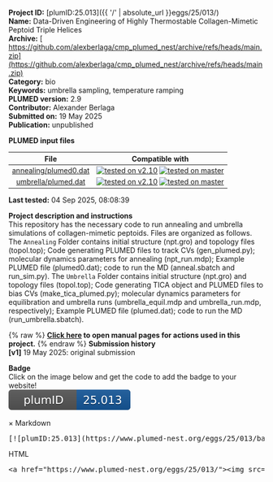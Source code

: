 **Project ID:** [plumID:25.013]({{ '/' | absolute_url }}eggs/25/013/)  
**Name:**  Data-Driven Engineering of Highly Thermostable Collagen-Mimetic Peptoid Triple Helices  
**Archive:** [ https://github.com/alexberlaga/cmp_plumed_nest/archive/refs/heads/main.zip](https://github.com/alexberlaga/cmp_plumed_nest/archive/refs/heads/main.zip)  
**Category:**  bio  
**Keywords:**  umbrella sampling, temperature ramping  
**PLUMED version:**  2.9  
**Contributor:**  Alexander Berlaga  
**Submitted on:** 19 May 2025  
**Publication:** unpublished  
  
**PLUMED input files**  
  
| File     | Compatible with |  
|:--------:|:--------:|  
| [annealing/plumed0.dat](./data/annealing/plumed0.dat.md) |  [![tested on v2.10](https://img.shields.io/badge/v2.10-passing-green.svg)](data/annealing/plumed0.dat.plumed.stderr) [![tested on master](https://img.shields.io/badge/master-passing-green.svg)](data/annealing/plumed0.dat.plumed_master.stderr) |  
| [umbrella/plumed.dat](./data/umbrella/plumed.dat.md) |  [![tested on v2.10](https://img.shields.io/badge/v2.10-passing-green.svg)](data/umbrella/plumed.dat.plumed.stderr) [![tested on master](https://img.shields.io/badge/master-passing-green.svg)](data/umbrella/plumed.dat.plumed_master.stderr) |  
  
**Last tested:**  04 Sep 2025, 08:08:39
  
**Project description and instructions**  
This repository has the necessary code to run annealing and umbrella simulations of collagen-mimetic peptoids. Files are organized as follows. The `Annealing` Folder contains initial structure (npt.gro) and topology files (topol.top); Code generating PLUMED files to track CVs (gen_plumed.py); molecular dynamics parameters for annealing (npt_run.mdp); Example PLUMED file (plumed0.dat); code to run the MD (anneal.sbatch and run_sim.py). The `Umbrella` Folder contains initial structure (npt.gro) and topology files (topol.top); Code generating TICA object and PLUMED files to bias CVs (make_tica_plumed.py); molecular dynamics parameters for equilibration and umbrella runs (umbrella_equil.mdp and umbrella_run.mdp, respectively); Example PLUMED file (plumed.dat); code to run the MD (run_umbrella.sbatch).

  
{% raw %}
<b><a href="https://www.plumed.org/doc-master/user-doc/html/actionlist/?actions=PYTORCH_MODEL,RESTRAINT,GYRATION,DISTANCE,PRINT" target="_blank">Click here</a> to open manual pages for actions used in this project.</b>
{% endraw %}
**Submission history**  
**[v1]** 19 May 2025: original submission  
  
**Badge**  
Click on the image below and get the code to add the badge to your website!  
<img src="./badge.svg" alt="plumeDnest:25.013" id="myBtn" class="badge">
<div id="myModal" class="modal">
  <div class="modal-content">
    <span class="close">&times;</span>
    Markdown<pre>[![plumID:25.013](https://www.plumed-nest.org/eggs/25/013/badge.svg)](https://www.plumed-nest.org/eggs/25/013/)</pre>
    HTML<pre>&lt;a href="https://www.plumed-nest.org/eggs/25/013/"&gt;&lt;img src="https://www.plumed-nest.org/eggs/25/013/badge.svg" alt="plumID:25.013"&gt;&lt;/a&gt;</pre>
  </div>
</div>

